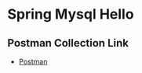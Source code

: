 # Spring Mysql Hello

## Postman Collection Link

* [Postman](https://www.getpostman.com/collections/2cb1fb88aa1a0e94a087)